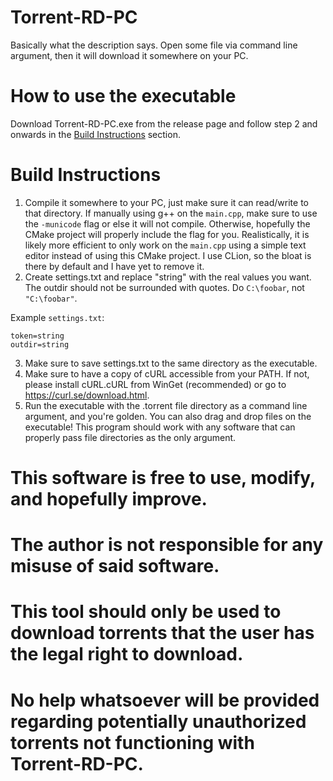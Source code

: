 # Torrent-RD-PC

Basically what the description says. Open some file via command line argument, then it will download it somewhere on your PC.

# How to use the executable
Download Torrent-RD-PC.exe from the release page and follow step 2 and onwards in the [Build Instructions](#Build-Instructions) section.

# Build Instructions
1. Compile it somewhere to your PC, just make sure it can read/write to that directory.
If manually using g++ on the `main.cpp`, make sure to use the `-municode` flag or else it will not compile.
Otherwise, hopefully the CMake project will properly include the flag for you. Realistically, it is likely more efficient to only work on the `main.cpp`
using a simple text editor instead of using this CMake project. I use CLion, so the bloat is there by default and I have yet to remove it.
3. Create settings.txt and replace "string" with the real values you want. The outdir should not be surrounded with quotes. Do `C:\foobar`, not `"C:\foobar"`.

  Example `settings.txt`:
  ```
  token=string
  outdir=string
   ```
3. Make sure to save settings.txt to the same directory as the executable.
4. Make sure to have a copy of cURL accessible from your PATH.
If not, please install cURL.cURL from WinGet (recommended) or go to https://curl.se/download.html.
5. Run the executable with the .torrent file directory as a command line argument, and you're golden. 
You can also drag and drop files on the executable!
This program should work with any software that can properly pass file directories as the only argument.

# This software is free to use, modify, and hopefully improve.
# The author is not responsible for any misuse of said software.
# This tool should only be used to download torrents that the user has the legal right to download.
# No help whatsoever will be provided regarding potentially unauthorized torrents not functioning with Torrent-RD-PC.
